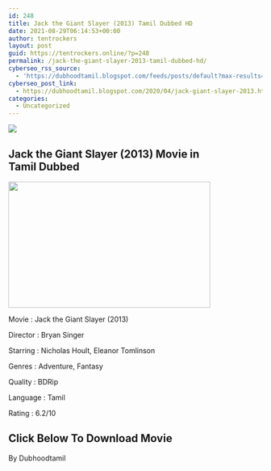 ```yaml
---
id: 248
title: Jack the Giant Slayer (2013) Tamil Dubbed HD
date: 2021-08-29T06:14:53+00:00
author: tentrockers
layout: post
guid: https://tentrockers.online/?p=248
permalink: /jack-the-giant-slayer-2013-tamil-dubbed-hd/
cyberseo_rss_source:
  - 'https://dubhoodtamil.blogspot.com/feeds/posts/default?max-results=150&start-index=301'
cyberseo_post_link:
  - https://dubhoodtamil.blogspot.com/2020/04/jack-giant-slayer-2013.html
categories:
  - Uncategorized
---
```

<div class="media_block">
  <img src="https://1.bp.blogspot.com/-S6MyFhULMHk/Xp8uX05ODGI/AAAAAAAAAlY/wOwiElhvCm8TfYWlRTcaCElxQdJhgD3SwCNcBGAsYHQ/s72-w400-h250-c/366450.jpg" class="media_thumbnail" />
</div>

<div dir="ltr" trbidi="on" readability="13.653846153846">
  <h2>
    Jack the Giant Slayer (2013) Movie in<br />Tamil Dubbed<br />
  </h2>
  
  <div class="separator">
    <a href="https://1.bp.blogspot.com/-S6MyFhULMHk/Xp8uX05ODGI/AAAAAAAAAlY/wOwiElhvCm8TfYWlRTcaCElxQdJhgD3SwCNcBGAsYHQ/s1600/366450.jpg"><img loading="lazy" border="0" data-original-height="1000" data-original-width="1600" height="250" src="https://1.bp.blogspot.com/-S6MyFhULMHk/Xp8uX05ODGI/AAAAAAAAAlY/wOwiElhvCm8TfYWlRTcaCElxQdJhgD3SwCNcBGAsYHQ/w400-h250/366450.jpg" width="400" /></a>
  </div>
  
  <p>
    Movie<span> </span>:<span> </span>Jack the Giant Slayer (2013)&nbsp;
  </p>
  
  <p>
    Director<span> </span>:<span> </span>Bryan Singer&nbsp;
  </p>
  
  <p>
    Starring<span> </span>:<span> </span>Nicholas Hoult, Eleanor Tomlinson&nbsp;
  </p>
  
  <p>
    Genres<span> </span>:<span> </span>Adventure, Fantasy&nbsp;
  </p>
  
  <p>
    Quality<span> </span>:<span> </span>BDRip&nbsp;
  </p>
  
  <p>
    Language<span> </span>:<span> </span>Tamil&nbsp;
  </p>
  
  <p>
    Rating<span> </span>:<span> </span>6.2/10
  </p>
  
  <h2>
    <b><span>Click Below To Download Movie</span></b>
  </h2>
  
  <p>
    By Dubhoodtamil
  </p></p>
</div>